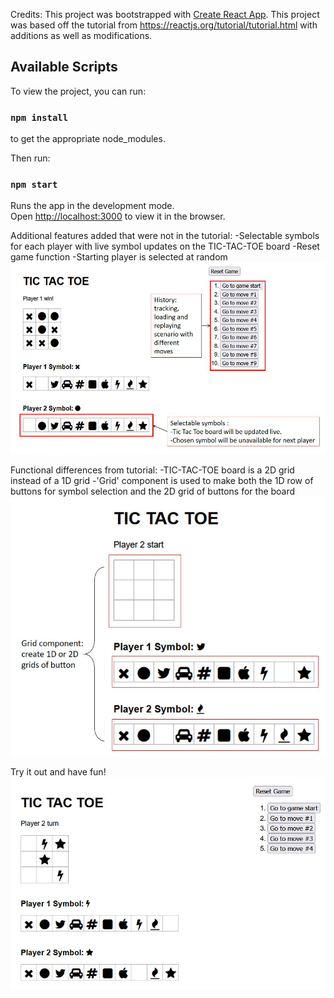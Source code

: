 Credits:
This project was bootstrapped with [Create React App](https://github.com/facebook/create-react-app).
This project was based off the tutorial from https://reactjs.org/tutorial/tutorial.html with additions as well as modifications.

## Available Scripts
To view the project, you can run:
### `npm install`
to get the appropriate node_modules. 

Then run:
### `npm start`

Runs the app in the development mode.\
Open [http://localhost:3000](http://localhost:3000) to view it in the browser.

Additional features added that were not in the tutorial:
-Selectable symbols for each player with live symbol updates on the TIC-TAC-TOE board
-Reset game function
-Starting player is selected at random
![alt text](readMeImg/addedFeatures.JPG)

Functional differences from tutorial:
-TIC-TAC-TOE board is a 2D grid instead of a 1D grid
-'Grid' component is used to make both the 1D row of buttons for symbol selection and the 2D grid of buttons for the board
![alt text](readMeImg/component.JPG)

Try it out and have fun!
![alt text](readMeImg/haveFun.JPG)


